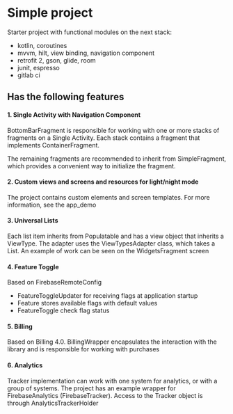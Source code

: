 # Simple project

Starter project with functional modules on the next stack:
+ kotlin, coroutines
+ mvvm, hilt, view binding, navigation component
+ retrofit 2, gson, glide, room
+ junit, espresso
+ gitlab ci

## Has the following features

#### 1. Single Activity with Navigation Component
BottomBarFragment is responsible for working with one or more stacks of fragments on a Single Activity. 
Each stack contains a fragment that implements ContainerFragment.

The remaining fragments are recommended to inherit from SimpleFragment, which provides a convenient way 
to initialize the fragment.

#### 2. Custom views and screens and resources for light/night mode
The project contains custom elements and screen templates. 
For more information, see the app_demo

#### 3. Universal Lists
Each list item inherits from Populatable and has a view object that inherits a ViewType. 
The adapter uses the ViewTypesAdapter class, which takes a List<ViewType>. 
An example of work can be seen on the WidgetsFragment screen

#### 4. Feature Toggle
Based on FirebaseRemoteConfig
+ FeatureToggleUpdater for receiving flags at application startup
+ Feature stores available flags with default values
+ FeatureToggle check flag status

#### 5. Billing
Based on Billing 4.0. 
BillingWrapper encapsulates the interaction with the library and is responsible for working with purchases

#### 6. Analytics
Tracker implementation can work with one system for analytics, or with a group of systems. 
The project has an example wrapper for FirebaseAnalytics (FirebaseTracker). 
Access to the Tracker object is through AnalyticsTrackerHolder